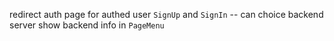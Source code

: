 redirect auth page for authed user
`SignUp` and `SignIn` -- can choice backend server
show backend info in `PageMenu`
